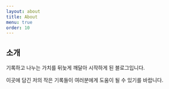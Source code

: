 ```yaml
---
layout: about
title: About
menu: true
order: 10
---
```


## 소개

기록하고 나누는 가치를 뒤늦게 깨달아 시작하게 된 블로그입니다.

이곳에 담긴 저의 작은 기록들이 여러분에게 도움이 될 수 있기를 바랍니다.

